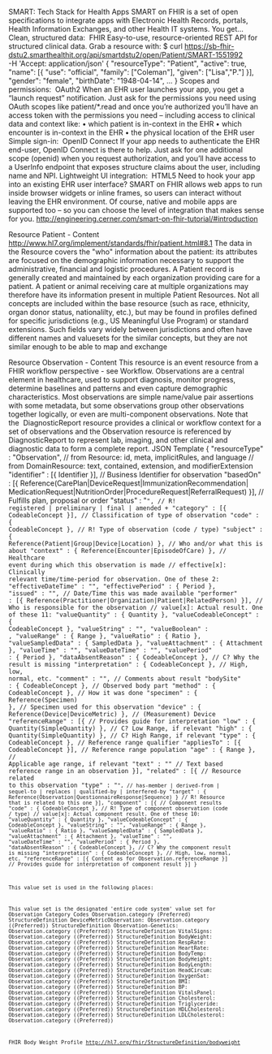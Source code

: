 SMART: Tech Stack for Health Apps
SMART on FHIR is a set of open specifications to integrate apps with Electronic Health Records, portals, Health Information Exchanges, and other Health IT systems. You get…
Clean, structured data:  FHIR
Easy-to-use, resource-oriented REST API for structured clinical data. Grab a resource with:
$ curl https://sb-fhir-dstu2.smarthealthit.org/api/smartdstu2/open/Patient/SMART-1551992 \
       -H 'Accept: application/json'
{
  "resourceType": "Patient",
  "active": true,
  "name": [{
      "use": "official",
      "family": ["Coleman"],
      "given": ["Lisa","P."]
  }],
  "gender": "female",
  "birthDate": "1948-04-14",
  ...
}
Scopes and permissions:  OAuth2
When an EHR user launches your app, you get a “launch request” notification. Just ask for the permissions you need using OAuth scopes like patient/*.read and once you’re authorized you’ll have an access token with the permissions you need – including access to clinical data and context like:
•	which patient is in-context in the EHR
•	which encounter is in-context in the EHR
•	the physical location of the EHR user
Simple sign-in:  OpenID Connect
If your app needs to authenticate the EHR end-user, OpenID Connect is there to help. Just ask for one additional scope (openid) when you request authorization, and you’ll have access to a UserInfo endpoint that exposes structure claims about the user, including name and NPI.
Lightweight UI integration:  HTML5
Need to hook your app into an existing EHR user interface? SMART on FHIR allows web apps to run inside browser widgets or inline frames, so users can interact without leaving the EHR environment. Of course, native and mobile apps are supported too – so you can choose the level of integration that makes sense for you.
http://engineering.cerner.com/smart-on-fhir-tutorial/#introduction


Resource Patient - Content http://www.hl7.org/implement/standards/fhir/patient.html#8.1
The data in the Resource covers the "who" information about the patient: its attributes are focused on the demographic information necessary to support the administrative, financial and logistic procedures. A Patient record is generally created and maintained by each organization providing care for a patient. A patient or animal receiving care at multiple organizations may therefore have its information present in multiple Patient Resources.
Not all concepts are included within the base resource (such as race, ethnicity, organ donor status, nationalilty, etc.), but may be found in profiles defined for specific jurisdictions (e.g., US Meaningful Use Program) or standard extensions.
Such fields vary widely between jurisdictions and often have different names and valuesets for the similar concepts, but they are not similar enough to be able to map and exchange

Resource Observation - Content
This resource is an event resource from a FHIR workflow perspective - see Workflow.
Observations are a central element in healthcare, used to support diagnosis, monitor progress, determine baselines and patterns and even capture demographic characteristics. Most observations are simple name/value pair assertions with some metadata, but some observations group other observations together logically, or even are multi-component observations. Note that the  DiagnosticReport resource provides a clinical or workflow context for a set of observations and the Observation resource is referenced by DiagnosticReport to represent lab, imaging, and other clinical and diagnostic data to form a complete report.
JSON Template
{
  "resourceType" : "Observation",
  // from Resource: id, meta, implicitRules, and language
  // from DomainResource: text, contained, extension, and modifierExtension
  "identifier" : [{ Identifier }], // Business Identifier for observation
  "basedOn" : [{ Reference(CarePlan|DeviceRequest|ImmunizationRecommendation|
   MedicationRequest|NutritionOrder|ProcedureRequest|ReferralRequest) }], // Fulfills plan, proposal or order
  "status" : "<code>", // R!  registered | preliminary | final | amended +
  "category" : [{ CodeableConcept }], // Classification of  type of observation
  "code" : { CodeableConcept }, // R!  Type of observation (code / type)
  "subject" : { Reference(Patient|Group|Device|Location) }, // Who and/or what this is about
  "context" : { Reference(Encounter|EpisodeOfCare) }, // Healthcare event during which this observation is made
  // effective[x]: Clinically relevant time/time-period for observation. One of these 2:
  "effectiveDateTime" : "<dateTime>",
  "effectivePeriod" : { Period },
  "issued" : "<instant>", // Date/Time this was made available
  "performer" : [{ Reference(Practitioner|Organization|Patient|RelatedPerson) }], // Who is responsible for the observation
  // value[x]: Actual result. One of these 11:
  "valueQuantity" : { Quantity },
  "valueCodeableConcept" : { CodeableConcept },
  "valueString" : "<string>",
  "valueBoolean" : <boolean>,
  "valueRange" : { Range },
  "valueRatio" : { Ratio },
  "valueSampledData" : { SampledData },
  "valueAttachment" : { Attachment },
  "valueTime" : "<time>",
  "valueDateTime" : "<dateTime>",
  "valuePeriod" : { Period },
  "dataAbsentReason" : { CodeableConcept }, // C? Why the result is missing
  "interpretation" : { CodeableConcept }, // High, low, normal, etc.
  "comment" : "<string>", // Comments about result
  "bodySite" : { CodeableConcept }, // Observed body part
  "method" : { CodeableConcept }, // How it was done
  "specimen" : { Reference(Specimen) }, // Specimen used for this observation
  "device" : { Reference(Device|DeviceMetric) }, // (Measurement) Device
  "referenceRange" : [{ // Provides guide for interpretation
    "low" : { Quantity(SimpleQuantity) }, // C? Low Range, if relevant
    "high" : { Quantity(SimpleQuantity) }, // C? High Range, if relevant
    "type" : { CodeableConcept }, // Reference range qualifier
    "appliesTo" : [{ CodeableConcept }], // Reference range population
    "age" : { Range }, // Applicable age range, if relevant
    "text" : "<string>" // Text based reference range in an observation
  }],
  "related" : [{ // Resource related to this observation
    "type" : "<code>", // has-member | derived-from | sequel-to | replaces | qualified-by | interfered-by
    "target" : { Reference(Observation|QuestionnaireResponse|Sequence) } // R!  Resource that is related to this one
  }],
  "component" : [{ // Component results
    "code" : { CodeableConcept }, // R!  Type of component observation (code / type)
    // value[x]: Actual component result. One of these 10:
    "valueQuantity" : { Quantity },
    "valueCodeableConcept" : { CodeableConcept },
    "valueString" : "<string>",
    "valueRange" : { Range },
    "valueRatio" : { Ratio },
    "valueSampledData" : { SampledData },
    "valueAttachment" : { Attachment },
    "valueTime" : "<time>",
    "valueDateTime" : "<dateTime>",
    "valuePeriod" : { Period },
    "dataAbsentReason" : { CodeableConcept }, // C? Why the component result is missing
    "interpretation" : { CodeableConcept }, // High, low, normal, etc.
    "referenceRange" : [{ Content as for Observation.referenceRange }] // Provides guide for interpretation of component result
  }]
}

This value set is used in the following places:

This value set is the designated 'entire code system' value set for Observation Category Codes
Observation.category (Preferred)
StructureDefinition DeviceMetricObservation: Observation.category ((Preferred))
StructureDefinition Observation-Genetics: Observation.category ((Preferred))
StructureDefinition VitalSigns: Observation.category ((Preferred))
StructureDefinition BodyWeight: Observation.category ((Preferred))
StructureDefinition RespRate: Observation.category ((Preferred))
StructureDefinition HeartRate: Observation.category ((Preferred))
StructureDefinition BodyTemp: Observation.category ((Preferred))
StructureDefinition BodyHeight: Observation.category ((Preferred))
StructureDefinition BodyLength: Observation.category ((Preferred))
StructureDefinition HeadCircum: Observation.category ((Preferred))
StructureDefinition OxygenSat: Observation.category ((Preferred))
StructureDefinition BMI: Observation.category ((Preferred))
StructureDefinition BP: Observation.category ((Preferred))
StructureDefinition VitalsPanel: Observation.category ((Preferred))
StructureDefinition Cholesterol: Observation.category ((Preferred))
StructureDefinition Triglyceride: Observation.category ((Preferred))
StructureDefinition HDLCholesterol: Observation.category ((Preferred))
StructureDefinition LDLCholesterol: Observation.category ((Preferred))

FHIR Body Weight Profile http://hl7.org/fhir/StructureDefinition/bodyweight
